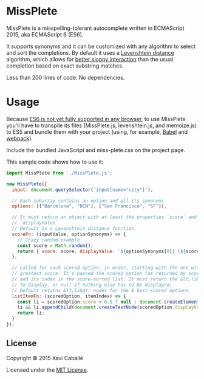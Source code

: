 # MissPlete

MissPlete is a misspelling-tolerant autocomplete written in ECMAScript 2015, aka
ECMAScript 6 (ES6).

It supports synonyms and it can be customized with any algorithm to select and
sort the completions. By default it uses a
[Levenshtein distance](https://en.wikipedia.org/wiki/Levenshtein_distance)
algorithm, which allows for
[better sloppy interaction](https://vimeo.com/28758945#t=11m35s)
than the usual completion based on exact substring matches.

Less than 200 lines of code. No dependencies.


# Usage

Because
[ES6 is not yet fully supported in any browser](https://kangax.github.io/compat-table/es6/),
to use MissPlete you'll have to transpile its files (MissPlete.js,
levenshtein.js, and memoize.js) to ES5 and bundle them with your project (using,
for example, [Babel](https://babeljs.io/) and
[webpack](https://webpack.github.io/)).
 
Include the bundled JavaScript and miss-plete.css on the project page.

This sample code shows how to use it:

```javascript
import MissPlete from './MissPlete.js';

new MissPlete({
  input: document.querySelector('input[name="city"]'),

  // Each subarray contains an option and all its synonyms
  options: [["Barcelona", "BCN"], ["San Francisco", "SF"]],

  // It must return an object with at least the properties `score` and  
  // `displayValue`.
  // Default is a Levenshtein distance function. 
  scoreFn: (inputValue, optionSynonyms) => {
    // Crazy random example
    const score = Math.random();
    return { score: score, displayValue: `${optionSynonyms[0]} (${score})` };
  },

  // Called for each scored option, in order, starting with the one with the
  // greatest score. It's passed the scored option (as returned by scoreFn)
  // and its index in the score-sorted list. It must return the &lt;li&gt; node
  // to display, or null if nothing else has to be displayed.
  // Default returns &lt;li&gt; nodes for the 8 best-scored options.
  listItemFn: (scoredOption, itemIndex) => {
    const li = scoredOption.score < 0.5 ? null : document.createElement("li");
    li && li.appendChild(document.createTextNode(scoredOption.displayValue));
    return li;
  }  
});
```


## License

Copyright © 2015 Xavi Caballé

Licensed under the [MIT License](LICENSE).
